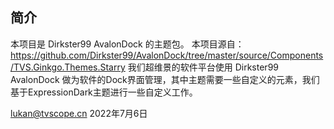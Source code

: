 ## 简介

本项目是 Dirkster99 AvalonDock 的主题包。
本项目源自：https://github.com/Dirkster99/AvalonDock/tree/master/source/Components/TVS.Ginkgo.Themes.Starry
我们超维景的软件平台使用 Dirkster99 AvalonDock 做为软件的Dock界面管理，其中主题需要一些自定义的元素，我们基于ExpressionDark主题进行一些自定义工作。

lukan@tvscope.cn
2022年7月6日